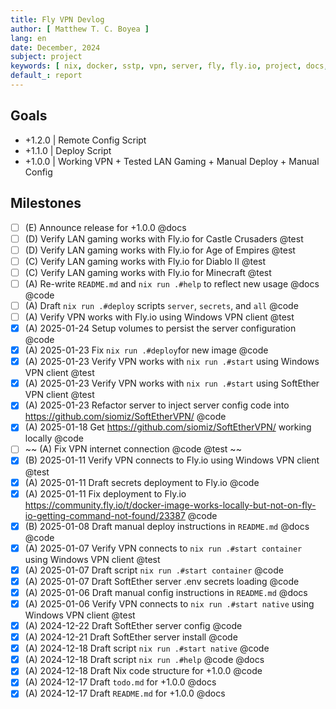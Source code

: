 ```yaml
---
title: Fly VPN Devlog
author: [ Matthew T. C. Boyea ]
lang: en
date: December, 2024
subject: project
keywords: [ nix, docker, sstp, vpn, server, fly, fly.io, project, docs, code, test, history, log ]
default_: report
---
```


## Goals

- +1.2.0 | Remote Config Script
- +1.1.0 | Deploy Script
- +1.0.0 | Working VPN + Tested LAN Gaming + Manual Deploy + Manual Config

## Milestones

- [ ] (E) Announce release for +1.0.0 @docs
- [ ] (D) Verify LAN gaming works with Fly.io for Castle Crusaders @test
- [ ] (D) Verify LAN gaming works with Fly.io for Age of Empires @test
- [ ] (C) Verify LAN gaming works with Fly.io for Diablo II @test
- [ ] (C) Verify LAN gaming works with Fly.io for Minecraft @test
- [ ] (A) Re-write `README.md` and `nix run .#help` to reflect new usage @docs @code
- [ ] (A) Draft `nix run .#deploy` scripts `server`, `secrets`, and `all` @code
- [ ] (A) Verify VPN works with Fly.io using Windows VPN client @test
- [x] (A) 2025-01-24 Setup volumes to persist the server configuration @code
- [x] (A) 2025-01-23 Fix `nix run .#deploy`for new image @code
- [x] (A) 2025-01-23 Verify VPN works with `nix run .#start` using Windows VPN client @test
- [x] (A) 2025-01-23 Verify VPN works with `nix run .#start` using SoftEther VPN client @test
- [x] (A) 2025-01-23 Refactor server to inject server config code into https://github.com/siomiz/SoftEtherVPN/ @code
- [x] (A) 2025-01-18 Get https://github.com/siomiz/SoftEtherVPN/ working locally @code
- [ ] ~~ (A) Fix VPN internet connection @code @test ~~
- [x] (B) 2025-01-11 Verify VPN connects to Fly.io using Windows VPN client @test
- [x] (A) 2025-01-11 Draft secrets deployment to Fly.io @code
- [x] (A) 2025-01-11 Fix deployment to Fly.io https://community.fly.io/t/docker-image-works-locally-but-not-on-fly-io-getting-command-not-found/23387 @code
- [x] (B) 2025-01-08 Draft manual deploy instructions in `README.md` @docs @code
- [x] (A) 2025-01-07 Verify VPN connects to `nix run .#start container` using Windows VPN client @test
- [x] (A) 2025-01-07 Draft script `nix run .#start container` @code
- [x] (A) 2025-01-07 Draft SoftEther server .env secrets loading @code
- [x] (A) 2025-01-06 Draft manual config instructions in `README.md` @docs
- [x] (A) 2025-01-06 Verify VPN connects to `nix run .#start native` using Windows VPN client @test
- [x] (A) 2024-12-22 Draft SoftEther server config @code
- [x] (A) 2024-12-21 Draft SoftEther server install @code
- [x] (A) 2024-12-18 Draft script `nix run .#start native` @code
- [x] (A) 2024-12-18 Draft script `nix run .#help` @code @docs
- [x] (A) 2024-12-18 Draft Nix code structure for +1.0.0 @code
- [x] (A) 2024-12-17 Draft `todo.md` for +1.0.0 @docs
- [x] (A) 2024-12-17 Draft `README.md` for +1.0.0 @docs
